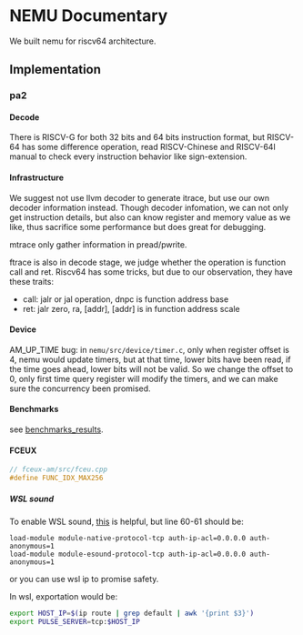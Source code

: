 # NEMU Documentary

We built nemu for riscv64 architecture.

## Implementation

### pa2

#### Decode

There is RISCV-G for both 32 bits and 64 bits instruction format, but RISCV-64 has some difference operation, read RISCV-Chinese and RISCV-64I manual to check every instruction behavior like sign-extension.

#### Infrastructure

We suggest not use llvm decoder to generate itrace, but use our own decoder information instead. Though decoder infomation, we can not only get instruction details, but also can know register and memory value as we like, thus sacrifice some performance but does great for debugging.

mtrace only gather information in pread/pwrite.

ftrace is also in decode stage, we judge whether the operation is function call and ret. Riscv64 has some tricks, but due to our observation, they have these traits:

- call: jalr or jal operation, dnpc is function address base
- ret: jalr zero, ra, [addr], [addr] is in function address scale

#### Device

AM_UP_TIME bug: in `nemu/src/device/timer.c`, only when register offset is 4, nemu would update timers, but at that time, lower bits have been read, if the time goes ahead, lower bits will not be valid. So we change the offset to 0, only first time query register will modify the timers, and we can make sure the concurrency been promised.

#### Benchmarks

see [benchmarks_results](./benchmarks.md).

#### FCEUX

```C
// fceux-am/src/fceu.cpp
#define FUNC_IDX_MAX256
```

##### WSL sound

To enable WSL sound, [this](https://x410.dev/cookbook/wsl/enabling-sound-in-wsl-ubuntu-let-it-sing/) is helpful, but line 60-61 should be:

```
load-module module-native-protocol-tcp auth-ip-acl=0.0.0.0 auth-anonymous=1
load-module module-esound-protocol-tcp auth-ip-acl=0.0.0.0 auth-anonymous=1
```

or you can use wsl ip to promise safety.

In wsl, exportation would be:

```sh
export HOST_IP=$(ip route | grep default | awk '{print $3}')
export PULSE_SERVER=tcp:$HOST_IP
```